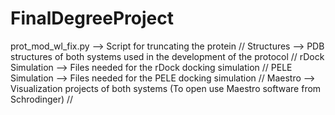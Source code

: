 # FinalDegreeProject
prot_mod_wl_fix.py --> Script for truncating the protein //
Structures --> PDB structures of both systems used in the development of the protocol //
rDock Simulation --> Files needed for the rDock docking simulation //
PELE Simulation --> Files needed for the PELE docking simulation //
Maestro --> Visualization projects of both systems (To open use Maestro software from Schrodinger) //
